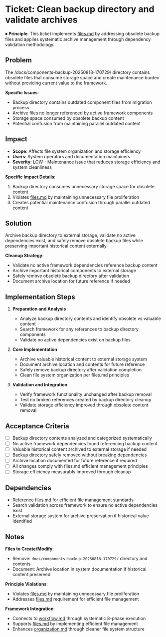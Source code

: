 
# Ticket: Clean backup directory and validate archives

⏺ **Principle**: This ticket implements [files.md](../../../docs/principles/files.md) by addressing obsolete backup files and applies systematic archive management through dependency validation methodology.

## Problem

The /docs/components-backup-20250818-170729/ directory contains obsolete files that consume storage space and create maintenance burden without providing current value to the framework.

**Specific Issues**:
- Backup directory contains outdated component files from migration process
- Archive files no longer referenced by active framework components
- Storage space consumed by obsolete backup content
- Potential confusion from maintaining parallel outdated content

## Impact

- **Scope**: Affects file system organization and storage efficiency
- **Users**: System operators and documentation maintainers
- **Severity**: LOW - Maintenance issue that reduces storage efficiency and system cleanliness

**Specific Impact Details**:
1. Backup directory consumes unnecessary storage space for obsolete content
2. Violates [files.md](../../../docs/principles/files.md) by maintaining unnecessary file proliferation
3. Creates potential maintenance confusion through parallel outdated content

## Solution

Archive backup directory to external storage, validate no active dependencies exist, and safely remove obsolete backup files while preserving important historical content externally.

**Cleanup Strategy**:
- Validate no active framework dependencies reference backup content
- Archive important historical components to external storage
- Safely remove obsolete backup directory after validation
- Document archive location for future reference if needed

## Implementation Steps

1. **Preparation and Analysis**
   - Analyze backup directory contents and identify obsolete vs valuable content
   - Search framework for any references to backup directory components
   - Validate no active dependencies exist on backup files

2. **Core Implementation**
   - Archive valuable historical content to external storage system
   - Document archive location and contents for future reference
   - Safely remove backup directory after validation completion
   - Clean file system organization per files.md principles

3. **Validation and Integration**
   - Verify framework functionality unchanged after backup removal
   - Test no broken references created by backup directory cleanup
   - Validate storage efficiency improved through obsolete content removal

## Acceptance Criteria

- [ ] Backup directory contents analyzed and categorized systematically
- [ ] No active framework dependencies found referencing backup content
- [ ] Valuable historical content archived to external storage if needed
- [ ] Backup directory safely removed without breaking dependencies
- [ ] Archive location documented for future reference if required
- [ ] All changes comply with files.md efficient management principles
- [ ] Storage efficiency measurably improved through cleanup

## Dependencies

- Reference [files.md](../../../docs/principles/files.md) for efficient file management standards
- Search validation across framework to ensure no active dependencies exist
- External storage system for archive preservation if historical value identified

## Notes

**Files to Create/Modify**:
- Remove: `docs/components-backup-20250818-170729/` directory and contents
- Document: Archive location in system documentation if historical content preserved

**Principle Violations**:
- Violates [files.md](../../../docs/principles/files.md) by maintaining unnecessary file proliferation
- Addresses [files.md](../../../docs/principles/files.md) requirement for efficient file management

**Framework Integration**:
- Connects to [workflow.md](../../../docs/principles/workflow.md) through systematic 8-phase execution
- Supports [files.md](../../../docs/principles/files.md) by implementing efficient file management
- Enhances [organization.md](../../../docs/principles/organization.md) through cleaner file system structure
